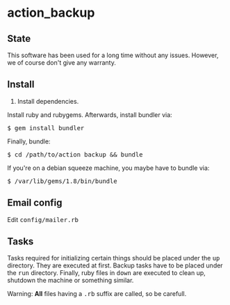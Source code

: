 
# action_backup

## State

This software has been used for a long time without any issues.
However, we of course don't give any warranty.

## Install 

1. Install dependencies.

Install ruby and rubygems.
Afterwards, install bundler via:

<pre>
$ gem install bundler
</pre>

Finally, bundle:

<pre>
$ cd /path/to/action_backup && bundle
</pre>

If you're on a debian squeeze machine, you maybe have to bundle via:

<pre>
$ /var/lib/gems/1.8/bin/bundle
</pre>

## Email config

Edit <tt>config/mailer.rb</tt>

## Tasks

Tasks required for initializing certain things should be placed under the <tt>up</tt> directory. They are executed at first.
Backup tasks have to be placed under the <tt>run</tt> directory.
Finally, ruby files in <tt>down</tt> are executed to clean up, shutdown the machine or something similar. 

Warning: <b>All</b> files having a <tt>.rb</tt> suffix are called, so be carefull.

